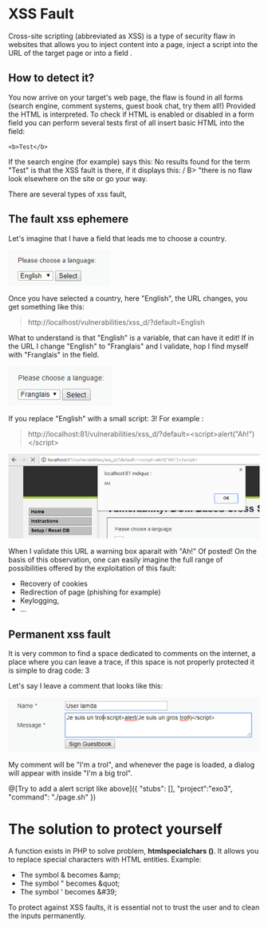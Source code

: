 
# XSS Fault

Cross-site scripting (abbreviated as XSS) is a type of security flaw in websites that allows you to inject content into a page, inject a script into the URL of the target page or into a field .

## How to detect it?

You now arrive on your target's web page, the flaw is found in all forms (search engine, comment systems, guest book chat, try them all!) Provided the HTML is interpreted. To check if HTML is enabled or disabled in a form field you can perform several tests first of all insert basic HTML into the field:

```
<b>Test</b>
```
If the search engine (for example) says this: No results found for the term "Test" is that the XSS fault is there, if it displays this: / B> "there is no flaw look elsewhere on the site or go your way.

There are several types of xss fault,

## The fault xss ephemere

Let's imagine that I have a field that leads me to choose a country.

![alt text](https://raw.githubusercontent.com/adrien-thierry/hmf-training/master/src/champ_deroulant.PNG "menu déroulant")

Once you have selected a country, here "English", the URL changes, you get something like this:

>http://localhost/vulnerabilities/xss_d/?default=English


What to understand is that "English" is a variable, that can have it edit! If in the URL I change "English" to "Franglais" and I validate, hop I find myself with "Franglais" in the field.

![alt text](https://raw.githubusercontent.com/adrien-thierry/hmf-training/master/src/Franglais.PNG "Franglais")

If you replace "English" with a small script: 3! For example :

>http://localhost:81/vulnerabilities/xss_d/?default=\<script>alert("Ah!")\</script>

![alt text](https://raw.githubusercontent.com/adrien-thierry/hmf-training/master/src/ah!.PNG "ah!")

When I validate this URL a warning box aparait with "Ah!" Of posted!
On the basis of this observation, one can easily imagine the full range of possibilities offered by the exploitation of this fault:
* Recovery of cookies
* Redirection of page (phishing for example)
* Keylogging,
* ...

## Permanent xss fault

It is very common to find a space dedicated to comments on the internet, a place where you can leave a trace, if this space is not properly protected it is simple to drag code: 3

Let's say I leave a comment that looks like this:

![alt text](https://raw.githubusercontent.com/adrien-thierry/hmf-training/master/src/xss_perma2.PNG "xss_perma")


My comment will be "I'm a trol", and whenever the page is loaded, a dialog will appear with inside "I'm a big trol".


@[Try to add a alert script like above]({ "stubs": [], "project":"exo3", "command": "./page.sh" })

# The solution to protect yourself

A function exists in PHP to solve problem, **htmlspecialchars ()**.
It allows you to replace special characters with HTML entities. Example:

* The symbol & becomes \&amp;
* The symbol " becomes \&quot;
* The symbol ' becomes &\#39;

To protect against XSS faults, it is essential not to trust the user and to clean the inputs permanently.
